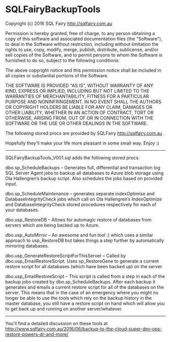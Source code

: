# SQLFairyBackupTools

Copyright (c) 2016 SQL Fairy http://sqlfairy.com.au

Permission is hereby granted, free of charge, to any person obtaining a copy
of this software and associated documentation files (the "Software"), to deal
in the Software without restriction, including without limitation the rights
to use, copy, modify, merge, publish, distribute, sublicense, and/or sell
copies of the Software, and to permit persons to whom the Software is
furnished to do so, subject to the following conditions:

The above copyright notice and this permission notice shall be included in all
copies or substantial portions of the Software.

THE SOFTWARE IS PROVIDED "AS IS", WITHOUT WARRANTY OF ANY KIND, EXPRESS OR
IMPLIED, INCLUDING BUT NOT LIMITED TO THE WARRANTIES OF MERCHANTABILITY,
FITNESS FOR A PARTICULAR PURPOSE AND NONINFRINGEMENT. IN NO EVENT SHALL THE
AUTHORS OR COPYRIGHT HOLDERS BE LIABLE FOR ANY CLAIM, DAMAGES OR OTHER
LIABILITY, WHETHER IN AN ACTION OF CONTRACT, TORT OR OTHERWISE, ARISING FROM,
OUT OF OR IN CONNECTION WITH THE SOFTWARE OR THE USE OR OTHER DEALINGS IN THE
SOFTWARE.

The following stored procs are provided by SQLFairy http://sqlfairy.com.au .  

Hopefully they'll make your life more pleasant in some small way. Enjoy :)

----------------------------------------------------
SQLFairyBackupTools_V001.sql adds the following stored procs:

dbo.sp_ScheduleBackups – Generates full, differential and transaction log SQL Server Agent jobs to backup all databases to Azure blob storage using Ola Hallengren’s backup script.  Also schedules the jobs based on provided input.

dbo.sp_ScheduleMaintenance – generates separate indexOptimise and DatabaseIntegrityCheck jobs which call on Ola Hallengren’s IndexOptimize and DatabaseIntegrityCheck stored procedures respectively for each of your databases.

dbo.usp_RestoreDB – Allows for automagic restore of databases from servers which are being backed up to Azure.

dbo.usp_AutoMirror – An awesome and fun tool :) which uses a similar approach to usp_RestoreDB but takes things a step further by automatically mirroring databases.

dbo.usp_GenerateRestoreScriptForThisServer – Called by dbo.usp_EmailRestoreScript.  Uses sp_RestoreGene to generate a current restore script for all databases (which have been backed up) on the server.

dbo.usp_EmailRestoreScript – This script is called from a step in each of the backup jobs created by dbo.sp_ScheduleBackups.  After each backup it generates and emails a current restore script for all of the databases on the server.  This means that in the case of an emergency where you might no longer be able to use the tools which rely on the backup history in the master database, you still have a restore script on hand which will allow you to get back up and running on another server/whatever.

----------------------------------------------------

You'll find a detailed discussion on these tools at http://www.sqlfairy.com.au/2016/06/backup-to-the-cloud-super-dev-ops-restore-powers-dr-and-more/
